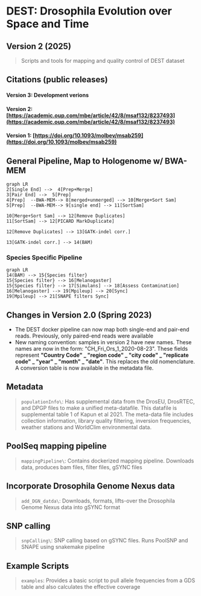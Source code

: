 # DEST: Drosophila Evolution over Space and Time
## Version 2 (2025)
  > Scripts and tools for mapping and quality control of DEST dataset

## Citations (public releases)

#### Version 3: Development verions

#### Version 2: [https://academic.oup.com/mbe/article/42/8/msaf132/8237493](https://academic.oup.com/mbe/article/42/8/msaf132/8237493)

#### Version 1: [https://doi.org/10.1093/molbev/msab259](https://doi.org/10.1093/molbev/msab259)

## General Pipeline, Map to Hologenome w/ BWA-MEM
```mermaid
graph LR
2[Single End] -->  4[Prep+Merge]
3[Pair End] -->  5[Prep]
4[Prep]  --BWA-MEM--> 8[merged+unmerged] --> 10[Merge+Sort Sam]
5[Prep]  --BWA-MEM--> 9[single end] --> 11[SortSam]

10[Merge+Sort Sam] --> 12[Remove Duplicates]
11[SortSam] --> 12[PICARD MarkDuplicate]

12[Remove Duplicates] --> 13[GATK-indel corr.]

13[GATK-indel corr.] --> 14(BAM)
```

### Species Specific Pipeline
```mermaid
graph LR
14(BAM) --> 15{Species filter}
15{Species filter} --> 16[Melanogaster]
15{Species filter} --> 17[Simulans] --> 18[Assess Contamination]
16[Melanogaster] --> 19[Mpileup] --> 20[Sync]
19[Mpileup] --> 21[SNAPE filters Sync]

```
## Changes in Version 2.0 (Spring 2023)
* The DEST docker pipeline can now map both single-end and pair-end reads. Previously, only paired-end reads were available
* New naming convention: samples in version 2 have new names. These names are now in the form: "CH_Fri_Ors_1_2020-08-23". These fields represent **"Country Code" _ "region code" _ "city code" _ "replicate code" _ "year" _ "month" _ "date"**. This replaces the old nomenclature. A conversion table is now available in the metadata file.

## Metadata
  > `populationInfo\`: Has supplemental data from the DrosEU, DrosRTEC, and DPGP files to make a unified meta-datafile. This datafile is
  supplemental table 1 of Kapun et al 2021. The meta-data file includes collection information, library quality filtering, inversion frequencies,
  weather stations and WorldClim environmental data.

## PoolSeq mapping pipeline
  > `mappingPipeline\`: Contains dockerized mapping pipeline. Downloads data, produces bam files, filter files, gSYNC files

## Incorporate Drosophila Genome Nexus data
  > `add_DGN_datda\`: Downloads, formats, lifts-over the Drosophila Genome Nexus data into gSYNC format

## SNP calling
  > `snpCalling\`: SNP calling based on gSYNC files. Runs PoolSNP and SNAPE using snakemake pipeline

## Example Scripts
  > `examples`: Provides a basic script to pull allele frequencies from a GDS table and also calculates the effective coverage
